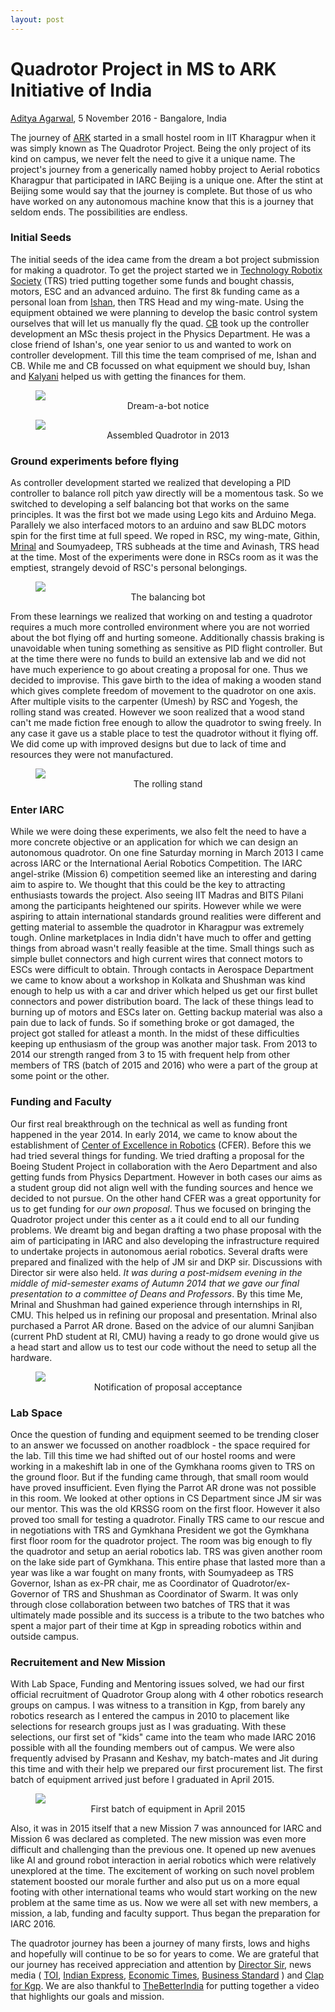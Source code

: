 ```yaml
---
layout: post
---
```


Quadrotor Project in MS to ARK Initiative of India
========================

<p class="date"><a href="https://in.linkedin.com/in/adityaagarwaliitkgp">Aditya Agarwal</a>, 5 November 2016 - Bangalore, India</p>


The journey of [ARK](https://wiki.metakgp.org/w/Aerial_Robotics_Kharagpur) started in a small hostel room in IIT Kharagpur when it was simply known as The Quadrotor Project. Being the only project of its kind on campus, we never felt the need to give it a unique name. The project&#39;s journey from a generically named hobby project to Aerial robotics Kharagpur that participated in IARC Beijing is a unique one. After the stint at Beijing some would say that the journey is complete. But those of us who have worked on any autonomous machine know that this is a journey that seldom ends. The possibilities are endless.

<!-- more start -->

### Initial Seeds ###
The initial seeds of the idea came from the dream a bot project submission for making a quadrotor. To get the project started we in [Technology Robotix Society](http://robotix.in/) (TRS) tried putting together some funds and bought chassis, motors, ESC and an advanced arduino. The first 8k funding came as a personal loan from [Ishan](https://in.linkedin.com/in/gargishan), then TRS Head and my wing-mate. Using the equipment obtained we were planning to develop the basic control system ourselves that will let us manually fly the quad. [CB](https://in.linkedin.com/in/chaitanya-bayanwala-37443127) took up the controller development an MSc thesis project in the Physics Department. He was a close friend of Ishan&#39;s, one year senior to us and wanted to work on controller development. Till this time the team comprised of me, Ishan and CB. While me and CB focussed on what equipment we should buy, Ishan and [Kalyani](https://in.linkedin.com/in/kalyaninimbalkar) helped us with getting the finances for them.

<figure>
	<img src="/ark-blog/img/image00.jpg" />
	<figcaption style="text-align:center">Dream-a-bot notice</figcaption>
</figure>

<figure>
	<img src="/ark-blog/img/image02.jpg" />
	<figcaption style="text-align:center">Assembled Quadrotor in 2013</figcaption>
</figure>

### Ground experiments before flying ###
As controller development started we realized that developing a PID controller to balance roll pitch yaw directly will be a momentous task. So we switched to developing a self balancing bot that works on the same principles. It was the first bot we made using Lego kits and Arduino Mega. Parallely we also interfaced motors to an arduino and saw BLDC motors spin for the first time at full speed. We roped in RSC, my wing-mate, Githin, [Mrinal](https://www.linkedin.com/in/mrinalmohit) and Soumyadeep, TRS subheads at the time and Avinash, TRS head at the time. Most of the experiments were done in RSCs room as it was the emptiest, strangely devoid of RSC&#39;s personal belongings.


<figure>
	<img src="/ark-blog/img/image04.jpg" />
	<figcaption style="text-align:center">The balancing bot</figcaption>
</figure>

From these learnings we realized that working on and testing a quadrotor requires a much more controlled environment where you are not worried about the bot flying off and hurting someone. Additionally chassis braking is unavoidable when tuning something as sensitive as PID flight controller. But at the time there were no funds to build an extensive lab and we did not have much experience to go about creating a proposal for one. Thus we decided to improvise. This gave birth to the idea of making a wooden stand which gives complete freedom of movement to the quadrotor on one axis. After multiple visits to the carpenter (Umesh) by RSC and Yogesh, the rolling stand was created. However we soon realized that a wood stand can&#39;t me made fiction free enough to allow the quadrotor to swing freely. In any case it gave us a stable place to test the quadrotor without it flying off. We did come up with improved designs but due to lack of time and resources they were not manufactured.

<figure>
	<img src="/ark-blog/img/image01.jpg" />
	<figcaption style="text-align:center">The rolling stand</figcaption>
</figure>

### Enter IARC ###
While we were doing these experiments, we also felt the need to have a more concrete objective or an application for which we can design an autonomous quadrotor. On one fine Saturday morning in March 2013 I came across IARC or the International Aerial Robotics Competition. The IARC angel-strike (Mission 6) competition seemed like an interesting and daring aim to aspire to. We thought that this could be the key to attracting enthusiasts towards the project. Also seeing IIT Madras and BITS Pilani among the participants heightened our spirits. However while we were aspiring to attain international standards ground realities were different and getting material to assemble the quadrotor in Kharagpur was extremely tough. Online marketplaces in India didn&#39;t have much to offer and getting things from abroad wasn&#39;t really feasible at the time. Small things such as simple bullet connectors and high current wires that connect motors to ESCs were difficult to obtain. Through contacts in Aerospace Department we came to know about a workshop in Kolkata and Shushman was kind enough to help us with a car and driver which helped us get our first bullet connectors and power distribution board. The lack of these things lead to burning up of motors and ESCs later on. Getting backup material was also a pain due to lack of funds. So if something broke or got damaged, the project got stalled for atleast a month. In the midst of these difficulties keeping up enthusiasm of the group was another major task. From 2013 to 2014 our strength ranged from 3 to 15 with frequent help from other members of TRS (batch of 2015 and 2016) who were a part of the group at some point or the other.

### Funding and Faculty ###
Our first real breakthrough on the technical as well as funding front happened in the year 2014. In early 2014, we came to know about the establishment of [Center of Excellence in Robotics](https://wiki.metakgp.org/w/Centre_for_Excellence_in_Robotics) (CFER). Before this we had tried several things for funding. We tried drafting a proposal for the Boeing Student Project in collaboration with the Aero Department and also getting funds from Physics Department. However in both cases our aims as a student group did not align well with the funding sources and hence we decided to not pursue. On the other hand CFER was a great opportunity for us to get funding for _our own proposal_. Thus we focused on bringing the Quadrotor project under this center as a it could end to all our funding problems. We dreamt big and began drafting a two phase proposal with the aim of participating in IARC and also developing the infrastructure required to undertake projects in autonomous aerial robotics. Several drafts were prepared and finalized with the help of JM sir and DKP sir. Discussions with Director sir were also held. _It was during a post-midsem evening in the middle of mid-semester exams of Autumn 2014 that we gave our final presentation to a committee of Deans and Professors_. By this time Me, Mrinal and Shushman had gained experience through internships in RI, CMU. This helped us in refining our proposal and presentation. Mrinal also purchased a Parrot AR drone. Based on the advice of our alumni Sanjiban (current PhD student at RI, CMU) having a ready to go drone would give us a head start and allow us to test our code without the need to setup all the hardware.

<figure>
	<img src="/ark-blog/img/image05.jpg" />
	<figcaption style="text-align:center">Notification of proposal acceptance</figcaption>
</figure>

### Lab Space ###
Once the question of funding and equipment seemed to be trending closer to an answer we focussed on another roadblock - the space required for the lab. Till this time we had shifted out of our hostel rooms and were working in a makeshift lab in one of the Gymkhana rooms given to TRS on the ground floor. But if the funding came through, that small room would have proved insufficient. Even flying the Parrot AR drone was not possible in this room. We looked at other options in CS Department since JM sir was our mentor. This was the old KRSSG room on the first floor. However it also proved too small for testing a quadrotor. Finally TRS came to our rescue and in negotiations with TRS and Gymkhana President we got the Gymkhana first floor room for the quadrotor project. The room was big enough to fly the quadrotor and setup an aerial robotics lab. TRS was given another room on the lake side part of Gymkhana. This entire phase that lasted more than a year was like a war fought on many fronts, with Soumyadeep as TRS Governor, Ishan as ex-PR chair, me as Coordinator of Quadrotor/ex-Governor of TRS and Shushman as Coordinator of Swarm. It was only through close collaboration between two batches of TRS that it was ultimately made possible and its success is a tribute to the two batches who spent a major part of their time at Kgp in spreading robotics within and outside campus.

### Recruitement and New Mission ###
With Lab Space, Funding and Mentoring issues solved, we had our first official recruitment of Quadrotor Group along with 4 other robotics research groups on campus. I was witness to a transition in Kgp, from barely any robotics research as I entered the campus in 2010 to placement like selections for research groups just as I was graduating. With these selections, our first set of &quot;kids&quot; came into the team who made IARC 2016 possible with all the founding members out of campus. We were also frequently advised by Prasann and Keshav, my batch-mates and Jit during this time and with their help we prepared our first procurement list. The first batch of equipment arrived just before I graduated in April 2015.

<figure>
    <img src="/ark-blog/img/image03.jpg" />
    <figcaption style="text-align:center">First batch of equipment in April 2015</figcaption>
</figure>

Also, it was in 2015 itself that a new Mission 7 was announced for IARC and Mission 6 was declared as completed. The new mission was even more difficult and challenging than the previous one. It opened up new avenues like AI and ground robot interaction in aerial robotics which were relatively unexplored at the time. The excitement of working on such novel problem statement boosted our morale further and also put us on a more equal footing with other international teams who would start working on the new problem at the same time as us. Now we were all set with new members, a mission, a lab, funding and faculty support. Thus began the preparation for IARC 2016.

The quadrotor journey has been a journey of many firsts, lows and highs and hopefully will continue to be so for years to come. We are grateful that our journey has received appreciation and attention by [Director Sir](https://www.facebook.com/director.iitkgp/photos/a.1460899854201108.1073741828.1455755204715573/1648625742095184/?type=3&theater), news media ( [TOI](http://timesofindia.indiatimes.com/city/kolkata/IIT-Kharagpur-students-developing-fully-indigenous-drones/articleshow/54897093.cms), [Indian Express](http://indianexpress.com/article/technology/gadgets/iit-kharagpur-students-developing-fully-indigenous-drones-3087564/), [Economic Times](http://economictimes.indiatimes.com/news/science/iit-kharagpur-students-developing-fully-indigenous-drones/articleshow/54896790.cms), [Business Standard](http://www.business-standard.com/article/current-affairs/make-in-india-iit-kharagpur-students-developing-fully-indigenous-drones-116101700466_1.html) ) and [Clap for Kgp](https://iitkgp.org/content/iit-kharagpur-promoting-aerial-robotics-technology?utm_medium=email&utm_source=CLAP%20FOR%20KGP&utm_campaign=Clap%20for%20KGP). We are also thankful to [TheBetterIndia](https://www.facebook.com/thebetterindia/videos/10154676688314594/?hc_ref=PAGES_TIMELINE) for putting together a video that highlights our goals and mission.




<!-- more end -->
